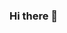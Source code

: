 ### Hi there 👋

<!--
**SampadaHuria/SampadaHuria** is a ✨ _special_ ✨ repository because its `README.md` (this file) appears on your GitHub profile.

Here are some ideas to get you started:
- 🔭 I’m currently working on Web Dev
- 🌱 I’m currently learning DSA
- 🤔 I’m looking for help with Web Dev
- 💬 Ask me about anything under my domain
- 📫 How to reach me: sampadahuria123@gmail.com
- ⚡ Fun fact: Meet me and you will get to know
-->
